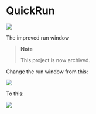 # QuickRun
![](https://github.com/awesomelewis2007/QuickRun/blob/main/QuickRun/icon.png?raw=true)

The improved run window

> **Note**
>
> This project is now archived.

Change the run window from this:

![](https://github.com/awesomelewis2007/QuickRun/blob/main/Documentation/old.png?raw=true)

To this:

![](https://github.com/awesomelewis2007/QuickRun/blob/main/Documentation/new.png?raw=true)

